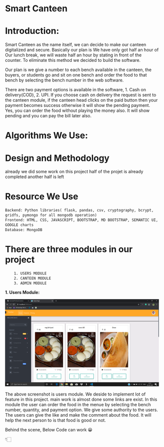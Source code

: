 # Smart Canteen

# Introduction:

Smart Canteen as the name itself, we can decide to make our canteen digitalized and secure. Basically our plan is We have only got half an hour of Our lunch break, we will waste half an hour by stating in front of the counter. To eliminate this method we decided to build the software.

Our plan is we give a number to each bench available in the canteen, the buyers, or students go and sit on one bench and order the food to that bench by selecting the bench number in the web software.

There are two payment options is available in the software, 1. Cash on delivery(COD), 2. UPI. If you choose cash on delivery the request is sent to the canteen module, if the canteen head clicks on the paid button then your payment becomes success otherwise it will show the pending payment. Yes, you can order the food without playing the money also. It will show pending and you can pay the bill later also.

# Algorithms We Use:



# Design and Methodology

already we did some work on this project half of the projet is already completed another half is left

# Resource We Use
    Backend: Python libraries( flask, pandas, csv, cryptography, bcrypt, gridfs, pymongo for all mongodb operation)
    Frontend: HTML, CSS, JAVASCRIPT, BOOTSTRAP, MD BOOTSTRAP, SEMANTIC UI, GOOGLE charts
    Database: MongoDB
 
 # <b> There are three modules in our project </b>
        1. USERS MODULE
        2. CANTEEN MODULE
        3. ADMIN MODULE
   
    
  <b> 1. Users Module: </b>
  
  ![](images/users.png)
  
  The above screenshot is users module. We deside to implement lot of feature in this project. main work is almost done some links are exist.
  In this module the user can order the food in the menue by selecting the bench number, quantity, and payment option. We give some authority to the users. The users can give the like and make the comment about the food. It will help the next person to is that food is good or not.
  
Behind the scene, Below Code can work 😀

👇🏻

      
